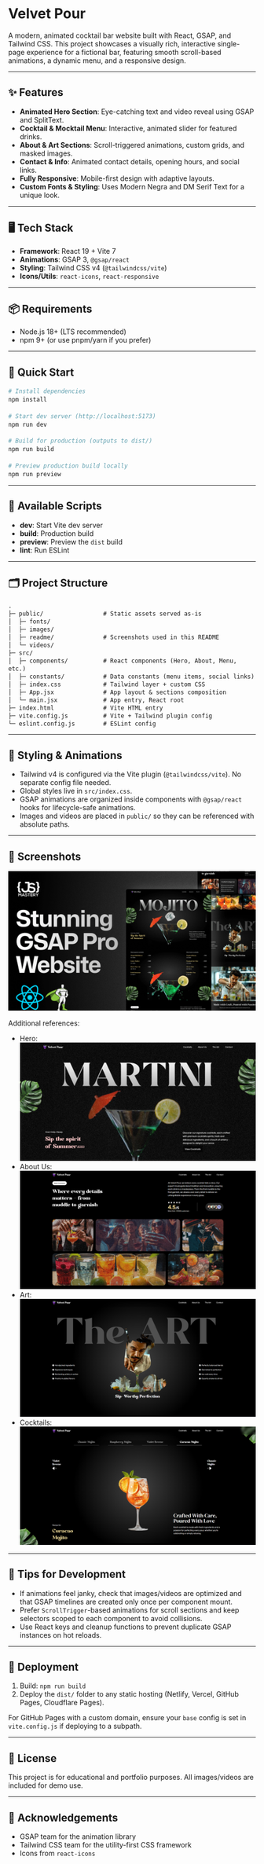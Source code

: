 # Velvet Pour

A modern, animated cocktail bar website built with React, GSAP, and Tailwind CSS. This project showcases a visually rich, interactive single-page experience for a fictional bar, featuring smooth scroll-based animations, a dynamic menu, and a responsive design.

---

## ✨ Features

- **Animated Hero Section**: Eye-catching text and video reveal using GSAP and SplitText.
- **Cocktail & Mocktail Menu**: Interactive, animated slider for featured drinks.
- **About & Art Sections**: Scroll-triggered animations, custom grids, and masked images.
- **Contact & Info**: Animated contact details, opening hours, and social links.
- **Fully Responsive**: Mobile-first design with adaptive layouts.
- **Custom Fonts & Styling**: Uses Modern Negra and DM Serif Text for a unique look.

---

## 🖥️ Tech Stack

- **Framework**: React 19 + Vite 7
- **Animations**: GSAP 3, `@gsap/react`
- **Styling**: Tailwind CSS v4 (`@tailwindcss/vite`)
- **Icons/Utils**: `react-icons`, `react-responsive`

---

## 📦 Requirements

- Node.js 18+ (LTS recommended)
- npm 9+ (or use pnpm/yarn if you prefer)

---

## 🚀 Quick Start

```bash
# Install dependencies
npm install

# Start dev server (http://localhost:5173)
npm run dev

# Build for production (outputs to dist/)
npm run build

# Preview production build locally
npm run preview
```

---

## 🔧 Available Scripts

- **dev**: Start Vite dev server
- **build**: Production build
- **preview**: Preview the `dist` build
- **lint**: Run ESLint

---

## 🗂️ Project Structure

```
.
├─ public/                 # Static assets served as-is
│  ├─ fonts/
│  ├─ images/
│  ├─ readme/              # Screenshots used in this README
│  └─ videos/
├─ src/
│  ├─ components/          # React components (Hero, About, Menu, etc.)
│  ├─ constants/           # Data constants (menu items, social links)
│  ├─ index.css            # Tailwind layer + custom CSS
│  ├─ App.jsx              # App layout & sections composition
│  └─ main.jsx             # App entry, React root
├─ index.html              # Vite HTML entry
├─ vite.config.js          # Vite + Tailwind plugin config
└─ eslint.config.js        # ESLint config
```

---

## 🎨 Styling & Animations

- Tailwind v4 is configured via the Vite plugin (`@tailwindcss/vite`). No separate config file needed.
- Global styles live in `src/index.css`.
- GSAP animations are organized inside components with `@gsap/react` hooks for lifecycle-safe animations.
- Images and videos are placed in `public/` so they can be referenced with absolute paths.

---

## 📸 Screenshots

![Thumbnail](public/readme/thumbnail.png)

Additional references:

- Hero: ![Hero](public/readme/heroimage.png)
- About Us: ![Aboutus](public/readme/Aboutus.png)
- Art: ![Art](public/readme/Art.png)
- Cocktails: ![Cocktail Menu](public/readme/CocktailMenu.png)

---

## 🧪 Tips for Development

- If animations feel janky, check that images/videos are optimized and that GSAP timelines are created only once per component mount.
- Prefer `ScrollTrigger`-based animations for scroll sections and keep selectors scoped to each component to avoid collisions.
- Use React keys and cleanup functions to prevent duplicate GSAP instances on hot reloads.

---

## 🚀 Deployment

1. Build: `npm run build`
2. Deploy the `dist/` folder to any static hosting (Netlify, Vercel, GitHub Pages, Cloudflare Pages).

For GitHub Pages with a custom domain, ensure your `base` config is set in `vite.config.js` if deploying to a subpath.

---

## 📝 License

This project is for educational and portfolio purposes. All images/videos are included for demo use.

---

## 🙌 Acknowledgements

- GSAP team for the animation library
- Tailwind CSS team for the utility-first CSS framework
- Icons from `react-icons`

